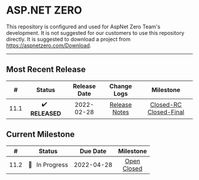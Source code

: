 # ASP.NET ZERO

This repository is configured and used for AspNet Zero Team's development. 
It is not suggested for our customers to use this repository directly. It is suggested to download a project from https://aspnetzero.com/Download.

____________

## Most Recent Release

|  #   |     Status     |  Release Date  |                         Change Logs                          |                          Milestone                           |
| :--: | :------------: | :--------: | :----------------------------------------------------------: | :----------------------------------------------------------: |
| 11.1 | ✔️ &thinsp; **RELEASED** | 2022-02-28 | [Release Notes](https://docs.aspnetzero.com/en/common/latest/Change-Logs) | [Closed-RC](https://github.com/aspnetzero/aspnet-zero-core/milestone/93?closed=1) [Closed-Final](https://github.com/aspnetzero/aspnet-zero-core/milestone/95?closed=1) |

## Current Milestone
|  #   |    Status     |  Due Date  |                          Milestone                           |
| :--: | :-----------: | :--------: | :----------------------------------------------------------: |
| 11.2  | 🚧 &thinsp; In Progress | 2022-04-28 | [Open](https://github.com/aspnetzero/aspnet-zero-core/milestone/94)<br>[Closed](https://github.com/aspnetzero/aspnet-zero-core/milestone/94?closed=1) |

